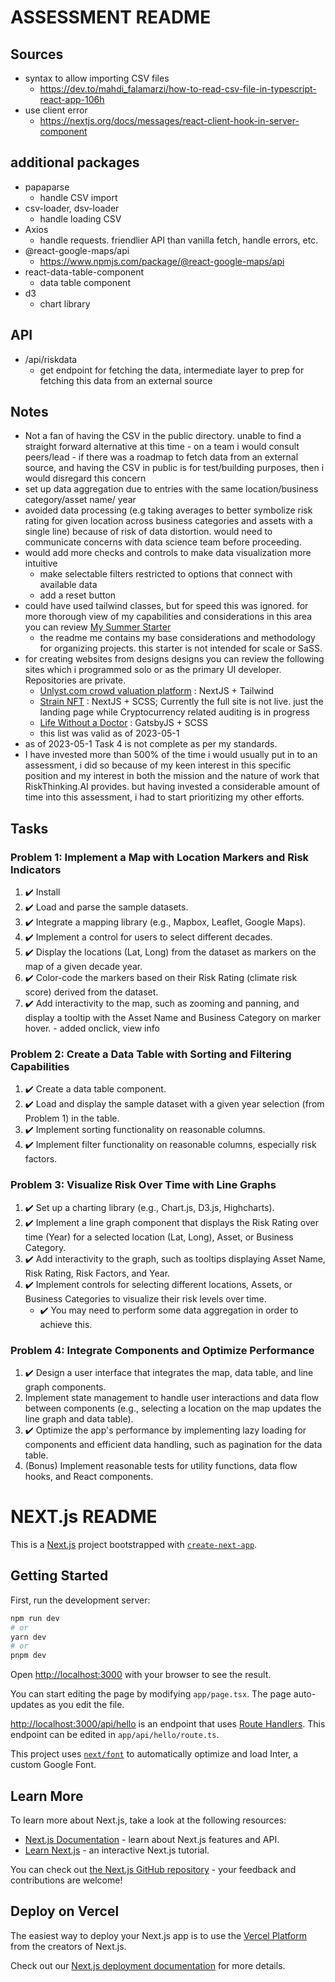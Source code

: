 # ASSESSMENT README

## Sources
  - syntax to allow importing CSV files
    - https://dev.to/mahdi_falamarzi/how-to-read-csv-file-in-typescript-react-app-106h
  - use client error
    - https://nextjs.org/docs/messages/react-client-hook-in-server-component

## additional packages
  - papaparse
    - handle CSV import
  - csv-loader, dsv-loader
    - handle loading CSV
  - Axios
    - handle requests. friendlier API than vanilla fetch, handle errors, etc.
  - @react-google-maps/api
    - https://www.npmjs.com/package/@react-google-maps/api
  - react-data-table-component
    - data table component
  - d3
    - chart library
  

## API
  - /api/riskdata
    - get endpoint for fetching the data, intermediate layer to prep for fetching this data from an external source

## Notes
  -  Not a fan of having the CSV in the public directory. unable to find a straight forward alternative at this time
    - on a team i would consult peers/lead
    - if there was a roadmap to fetch data from an external source, and having the CSV in public is for test/building purposes, then i would disregard this concern
  - set up data aggregation due to entries with the same location/business category/asset name/ year
  - avoided data processing (e.g taking averages to better symbolize risk rating for given location across business categories and assets with a single line) because of risk of data distortion. would need to communicate concerns with data science team before proceeding.
  - would add more checks and controls to make data visualization more intuitive
    - make selectable filters restricted to options that connect with available data
    - add a reset button 
  - could have used tailwind classes, but for speed this was ignored. for more thorough view of my capabilities and considerations in this area you can review [My Summer Starter](https://github.com/HenriquePi/summer-starter)
    - the readme me contains my base considerations and methodology for organizing projects. this starter is not intended for scale or SaSS.
  - for creating websites from designs designs you can review the following sites which i programmed solo or as the primary UI developer. Repositories are private.
    - [Unlyst.com crowd valuation platform](https://www.unlyst.com/) : NextJS + Tailwind
    - [Strain NFT](https://www.strainnft.io/) : NextJS + SCSS; Currently the full site is not live. just the landing page while Cryptocurrency related auditing is in progress
    - [Life Without a Doctor](https://lifewithoutadoctor.ca/) : GatsbyJS + SCSS
    - this list was valid as of 2023-05-1
  - as of 2023-05-1 Task 4 is not complete as per my standards.
   -  I have invested more than 500% of the time i would usually put in to an assessment, i did so because of my keen interest in this specific position and my interest in both the mission and the nature of work that RiskThinking.AI provides. but having invested a considerable amount of time into this assessment, i had to start prioritizing my other efforts.



## Tasks

### Problem 1: Implement a Map with Location Markers and Risk Indicators
  1. ✔️ Install 
  2. ✔️ Load and parse the sample datasets.
  3. ✔️ Integrate a mapping library (e.g., Mapbox, Leaflet, Google Maps).
  4. ✔️ Implement a control for users to select different decades.
  5. ✔️ Display the locations (Lat, Long) from the dataset as markers on the map of a given decade year.
  6. ✔️ Color-code the markers based on their Risk Rating (climate risk score) derived from the dataset.
  7. ✔️ Add interactivity to the map, such as zooming and panning, and display a tooltip with the Asset Name and Business Category on marker hover.
    - added onclick, view info
### Problem 2: Create a Data Table with Sorting and Filtering Capabilities

  1. ✔️ Create a data table component.
  2. ✔️ Load and display the sample dataset with a given year selection (from Problem 1) in the table.
  3. ✔️ Implement sorting functionality on reasonable columns.
  4. ✔️ Implement filter functionality on reasonable columns, especially risk factors.

### Problem 3: Visualize Risk Over Time with Line Graphs

  1. ✔️ Set up a charting library (e.g., Chart.js, D3.js, Highcharts).
  2. ✔️ Implement a line graph component that displays the Risk Rating over time (Year) for a selected location (Lat, Long), Asset, or Business Category.
  3. ✔️ Add interactivity to the graph, such as tooltips displaying Asset Name, Risk Rating, Risk Factors, and Year.
  4. ✔️ Implement controls for selecting different locations, Assets, or Business Categories to visualize their risk levels over time.
      -  ✔️ You may need to perform some data aggregation in order to achieve this.

### Problem 4: Integrate Components and Optimize Performance

  1. ✔️ Design a user interface that integrates the map, data table, and line graph components.
  2. Implement state management to handle user interactions and data flow between components (e.g., selecting a location on the map updates the line graph and data table).
  3. ✔️ Optimize the app's performance by implementing lazy loading for components and efficient data handling, such as pagination for the data table.
  4. (Bonus) Implement reasonable tests for utility functions, data flow hooks, and React components.



# NEXT.js README

This is a [Next.js](https://nextjs.org/) project bootstrapped with [`create-next-app`](https://github.com/vercel/next.js/tree/canary/packages/create-next-app).

## Getting Started

First, run the development server:

```bash
npm run dev
# or
yarn dev
# or
pnpm dev
```

Open [http://localhost:3000](http://localhost:3000) with your browser to see the result.

You can start editing the page by modifying `app/page.tsx`. The page auto-updates as you edit the file.

[http://localhost:3000/api/hello](http://localhost:3000/api/hello) is an endpoint that uses [Route Handlers](https://beta.nextjs.org/docs/routing/route-handlers). This endpoint can be edited in `app/api/hello/route.ts`.

This project uses [`next/font`](https://nextjs.org/docs/basic-features/font-optimization) to automatically optimize and load Inter, a custom Google Font.

## Learn More

To learn more about Next.js, take a look at the following resources:

- [Next.js Documentation](https://nextjs.org/docs) - learn about Next.js features and API.
- [Learn Next.js](https://nextjs.org/learn) - an interactive Next.js tutorial.

You can check out [the Next.js GitHub repository](https://github.com/vercel/next.js/) - your feedback and contributions are welcome!

## Deploy on Vercel

The easiest way to deploy your Next.js app is to use the [Vercel Platform](https://vercel.com/new?utm_medium=default-template&filter=next.js&utm_source=create-next-app&utm_campaign=create-next-app-readme) from the creators of Next.js.

Check out our [Next.js deployment documentation](https://nextjs.org/docs/deployment) for more details.
